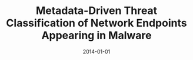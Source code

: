 ---
title: "Metadata-Driven Threat Classification of Network Endpoints Appearing in Malware"
collection: publications
permalink: /publication/2014-01-01-Metadata-Driven-Threat-Classification-of-Network-Endpoints-Appearing-in-Malware
date: 2014-01-01
venue: 'In the proceedings of Detection of Intrusions and Malware, and Vulnerability Assessment - 11th International Conference, DIMVA 2014, Egham, UK, July 10-11, 2014. Proceedings'
paperurl: 'https://doi.org/10.1007/978-3-319-08509-8\_9'
citation: ' Andrew West,  David Mohaisen, &quot;Metadata-Driven Threat Classification of Network Endpoints Appearing in Malware.&quot; In the proceedings of Detection of Intrusions and Malware, and Vulnerability Assessment - 11th International Conference, DIMVA 2014, Egham, UK, 2014.'
---